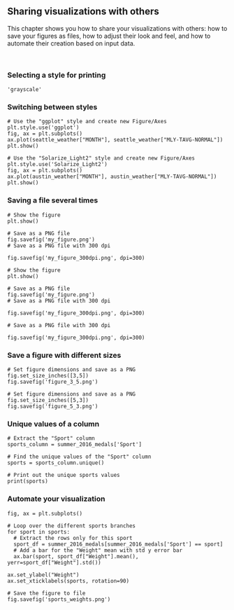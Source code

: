 ## Sharing visualizations with others

This chapter shows you how to share your visualizations with others: how to save your figures as files, how to adjust their look and feel, and how to automate their creation based on input data.

<br>

### Selecting a style for printing

```
'grayscale'
```

### Switching between styles

```
# Use the "ggplot" style and create new Figure/Axes
plt.style.use('ggplot')
fig, ax = plt.subplots()
ax.plot(seattle_weather["MONTH"], seattle_weather["MLY-TAVG-NORMAL"])
plt.show()
```
```
# Use the "Solarize_Light2" style and create new Figure/Axes
plt.style.use('Solarize_Light2')
fig, ax = plt.subplots()
ax.plot(austin_weather["MONTH"], austin_weather["MLY-TAVG-NORMAL"])
plt.show()
```

### Saving a file several times

```
# Show the figure
plt.show()

# Save as a PNG file
fig.savefig('my_figure.png')
# Save as a PNG file with 300 dpi

fig.savefig('my_figure_300dpi.png', dpi=300)
```
```
# Show the figure
plt.show()

# Save as a PNG file
fig.savefig('my_figure.png')
# Save as a PNG file with 300 dpi

fig.savefig('my_figure_300dpi.png', dpi=300)
```
```
# Save as a PNG file with 300 dpi

fig.savefig('my_figure_300dpi.png', dpi=300)
```

### Save a figure with different sizes

```
# Set figure dimensions and save as a PNG
fig.set_size_inches([3,5])
fig.savefig('figure_3_5.png')
```
```
# Set figure dimensions and save as a PNG
fig.set_size_inches([5,3])
fig.savefig('figure_5_3.png')
```

### Unique values of a column

```
# Extract the "Sport" column
sports_column = summer_2016_medals['Sport']

# Find the unique values of the "Sport" column
sports = sports_column.unique()

# Print out the unique sports values
print(sports)
```

### Automate your visualization

```
fig, ax = plt.subplots()

# Loop over the different sports branches
for sport in sports:
  # Extract the rows only for this sport
  sport_df = summer_2016_medals[summer_2016_medals['Sport'] == sport]
  # Add a bar for the "Weight" mean with std y error bar
  ax.bar(sport, sport_df["Weight"].mean(), yerr=sport_df["Weight"].std())

ax.set_ylabel("Weight")
ax.set_xticklabels(sports, rotation=90)

# Save the figure to file
fig.savefig('sports_weights.png')
```

